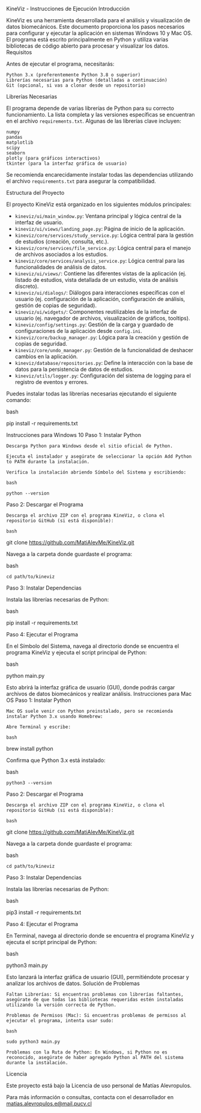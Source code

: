 KineViz - Instrucciones de Ejecución
Introducción

KineViz es una herramienta desarrollada para el análisis y visualización de datos biomecánicos. Este documento proporciona los pasos necesarios para configurar y ejecutar la aplicación en sistemas Windows 10 y Mac OS. El programa está escrito principalmente en Python y utiliza varias bibliotecas de código abierto para procesar y visualizar los datos.
Requisitos

Antes de ejecutar el programa, necesitarás:

    Python 3.x (preferentemente Python 3.8 o superior)
    Librerías necesarias para Python (detalladas a continuación)
    Git (opcional, si vas a clonar desde un repositorio)

Librerías Necesarias

El programa depende de varias librerías de Python para su correcto funcionamiento. La lista completa y las versiones específicas se encuentran en el archivo `requirements.txt`.
Algunas de las librerías clave incluyen:

    numpy
    pandas
    matplotlib
    scipy
    seaborn
    plotly (para gráficos interactivos)
    tkinter (para la interfaz gráfica de usuario)

Se recomienda encarecidamente instalar todas las dependencias utilizando el archivo `requirements.txt` para asegurar la compatibilidad.

Estructura del Proyecto

El proyecto KineViz está organizado en los siguientes módulos principales:

- `kineviz/ui/main_window.py`: Ventana principal y lógica central de la interfaz de usuario.
- `kineviz/ui/views/landing_page.py`: Página de inicio de la aplicación.
- `kineviz/core/services/study_service.py`: Lógica central para la gestión de estudios (creación, consulta, etc.).
- `kineviz/core/services/file_service.py`: Lógica central para el manejo de archivos asociados a los estudios.
- `kineviz/core/services/analysis_service.py`: Lógica central para las funcionalidades de análisis de datos.
- `kineviz/ui/views/`: Contiene las diferentes vistas de la aplicación (ej. listado de estudios, vista detallada de un estudio, vista de análisis discreto).
- `kineviz/ui/dialogs/`: Diálogos para interacciones específicas con el usuario (ej. configuración de la aplicación, configuración de análisis, gestión de copias de seguridad).
- `kineviz/ui/widgets/`: Componentes reutilizables de la interfaz de usuario (ej. navegador de archivos, visualización de gráficos, tooltips).
- `kineviz/config/settings.py`: Gestión de la carga y guardado de configuraciones de la aplicación desde `config.ini`.
- `kineviz/core/backup_manager.py`: Lógica para la creación y gestión de copias de seguridad.
- `kineviz/core/undo_manager.py`: Gestión de la funcionalidad de deshacer cambios en la aplicación.
- `kineviz/database/repositories.py`: Define la interacción con la base de datos para la persistencia de datos de estudios.
- `kineviz/utils/logger.py`: Configuración del sistema de logging para el registro de eventos y errores.

Puedes instalar todas las librerías necesarias ejecutando el siguiente comando:

bash

pip install -r requirements.txt

Instrucciones para Windows 10
Paso 1: Instalar Python

    Descarga Python para Windows desde el sitio oficial de Python.

    Ejecuta el instalador y asegúrate de seleccionar la opción Add Python to PATH durante la instalación.

    Verifica la instalación abriendo Símbolo del Sistema y escribiendo:

    bash

    python --version

Paso 2: Descargar el Programa

    Descarga el archivo ZIP con el programa KineViz, o clona el repositorio GitHub (si está disponible):

    bash

git clone https://github.com/MatiAlevMe/KineViz.git

Navega a la carpeta donde guardaste el programa:

bash

    cd path/to/kineviz

Paso 3: Instalar Dependencias

Instala las librerías necesarias de Python:

bash

pip install -r requirements.txt

Paso 4: Ejecutar el Programa

En el Símbolo del Sistema, navega al directorio donde se encuentra el programa KineViz y ejecuta el script principal de Python:

bash

python main.py

Esto abrirá la interfaz gráfica de usuario (GUI), donde podrás cargar archivos de datos biomecánicos y realizar análisis.
Instrucciones para Mac OS
Paso 1: Instalar Python

    Mac OS suele venir con Python preinstalado, pero se recomienda instalar Python 3.x usando Homebrew:

    Abre Terminal y escribe:

    bash

brew install python

Confirma que Python 3.x está instalado:

bash

    python3 --version

Paso 2: Descargar el Programa

    Descarga el archivo ZIP con el programa KineViz, o clona el repositorio GitHub (si está disponible):

    bash

git clone https://github.com/MatiAlevMe/KineViz.git

Navega a la carpeta donde guardaste el programa:

bash

    cd path/to/kineviz

Paso 3: Instalar Dependencias

Instala las librerías necesarias de Python:

bash

pip3 install -r requirements.txt

Paso 4: Ejecutar el Programa

En Terminal, navega al directorio donde se encuentra el programa KineViz y ejecuta el script principal de Python:

bash

python3 main.py

Esto lanzará la interfaz gráfica de usuario (GUI), permitiéndote procesar y analizar los archivos de datos.
Solución de Problemas

    Faltan Librerías: Si encuentras problemas con librerías faltantes, asegúrate de que todas las bibliotecas requeridas estén instaladas utilizando la versión correcta de Python.

    Problemas de Permisos (Mac): Si encuentras problemas de permisos al ejecutar el programa, intenta usar sudo:

    bash

    sudo python3 main.py

    Problemas con la Ruta de Python: En Windows, si Python no es reconocido, asegúrate de haber agregado Python al PATH del sistema durante la instalación.

Licencia

Este proyecto está bajo la Licencia de uso personal de Matías Alevropulos.

Para más información o consultas, contacta con el desarrollador en matias.alevropulos.e@mail.pucv.cl
